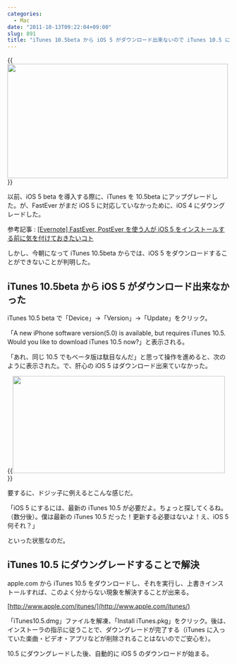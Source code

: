 ```yaml
---
categories:
  - Mac
date: "2011-10-13T09:22:04+09:00"
slug: 891
title: "iTunes 10.5beta から iOS 5 がダウンロード出来ないので iTunes 10.5 にダウングレードした"
---
```


{{<img alt="" src="/images/2011/10/0891_1.jpg" width="500" height="259">}}

以前、iOS 5 beta を導入する際に、iTunes を 10.5beta にアップグレードした。が、FastEver がまだ iOS 5 に対応していなかっために、iOS 4 にダウングレードした。

参考記事 : [[Evernote] FastEver, PostEver を使う人が iOS 5 をインストールする前に気を付けておきたいコト](http://rakuishi.com/archives/812/)

しかし、今朝になって iTunes 10.5beta からでは、iOS 5 をダウンロードすることができないことが判明した。

## iTunes 10.5beta から iOS 5 がダウンロード出来なかった

iTunes 10.5 beta で「Device」→「Version」→「Update」をクリック。

「A new iPhone software version(5.0) is available, but requires iTunes 10.5. Would you like to download iTunes 10.5 now?」と表示される。

「あれ、同じ 10.5 でもベータ版は駄目なんだ」と思って操作を進めると、次のように表示された。で、肝心の iOS 5 はダウンロード出来ていなかった。

{{<img alt="" src="/images/2011/10/0891_2.jpg" width="481" height="220">}}

要するに、ドジッ子に例えるとこんな感じだ。

「iOS 5 にするには、最新の iTunes 10.5 が必要だよ。ちょっと探してくるね。（数分後）。僕は最新の iTunes 10.5 だった！更新する必要はないよ！え、iOS 5 何それ？」

といった状態なのだ。

## iTunes 10.5 にダウングレードすることで解決

apple.com から iTunes 10.5 をダウンロードし、それを実行し、上書きインストールすれば、このよく分からない現象を解決することが出来る。

[http://www.apple.com/itunes/](http://www.apple.com/itunes/)

「iTunes10.5.dmg」ファイルを解凍、「Install iTunes.pkg」をクリック。後は、インストーラの指示に従うことで、ダウングレードが完了する（iTunes に入っていた楽曲・ビデオ・アプリなどが削除されることはないのでご安心を）。

10.5 にダウングレードした後、自動的に iOS 5 のダウンロードが始まる。

